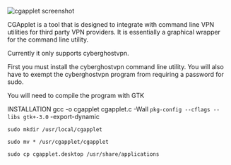 ![cgapplet screenshot](https://i.ibb.co/h833FvC/cgapplet.png)

CGApplet is a tool that is designed to integrate with command line VPN utilities for third party VPN providers. It is essentially a graphical wrapper for the command line utility.

Currently it only supports cyberghostvpn.

First you must install the cyberghostvpn command line utility. You will also have to exempt the cyberghostvpn program from requiring a password for sudo.

You will need to compile the program with GTK

INSTALLATION
    gcc -o cgapplet cgapplet.c -Wall `pkg-config --cflags --libs gtk+-3.0` -export-dynamic

    sudo mkdir /usr/local/cgapplet

    sudo mv * /usr/cgapplet/cgapplet
    
    sudo cp cgapplet.desktop /usr/share/applications
